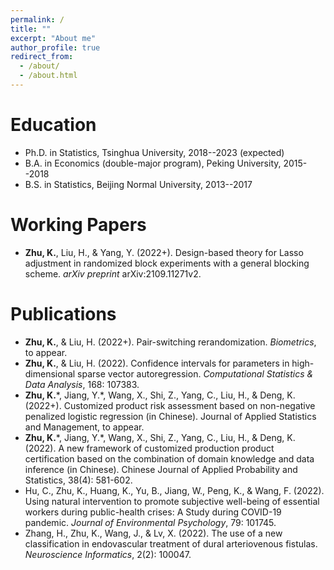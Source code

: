 ```yaml
---
permalink: /
title: ""
excerpt: "About me"
author_profile: true
redirect_from: 
  - /about/
  - /about.html
---
```


Education
======
* Ph.D. in Statistics, Tsinghua University, 2018--2023 (expected)
* B.A. in Economics (double-major program), Peking University, 2015--2018
* B.S. in Statistics, Beijing Normal University, 2013--2017



**Working Papers**
======
* **Zhu, K.**, Liu, H., & Yang, Y. (2022+). Design-based theory for Lasso adjustment in randomized block experiments with a general blocking scheme. *arXiv preprint* arXiv:2109.11271v2.


Publications
======
* **Zhu, K.**, & Liu, H. (2022+). Pair-switching rerandomization. *Biometrics*, to appear.
* **Zhu, K.**, & Liu, H. (2022). Confidence intervals for parameters in high-dimensional sparse vector autoregression. *Computational Statistics & Data Analysis*, 168: 107383.
* **Zhu, K.**\*, Jiang, Y.\*, Wang, X., Shi, Z., Yang, C., Liu, H., & Deng, K. (2022+). Customized product risk assessment based on non-negative penalized logistic regression (in Chinese). Journal of Applied Statistics and Management, to appear.
* **Zhu, K.**\*, Jiang, Y.\*, Wang, X., Shi, Z., Yang, C., Liu, H., & Deng, K. (2022). A new framework of customized production product certification based on the combination of domain knowledge and data inference (in Chinese). Chinese Journal of Applied Probability and Statistics, 38(4): 581-602.
* Hu, C., Zhu, K., Huang, K., Yu, B., Jiang, W., Peng, K., & Wang, F. (2022). Using natural intervention to promote subjective well-being of essential workers during public-health crises: A Study during COVID-19 pandemic. *Journal of Environmental Psychology*, 79: 101745.
* Zhang, H., Zhu, K., Wang, J., & Lv, X. (2022). The use of a new classification in endovascular treatment of dural arteriovenous fistulas. *Neuroscience Informatics*, 2(2): 100047.

  

